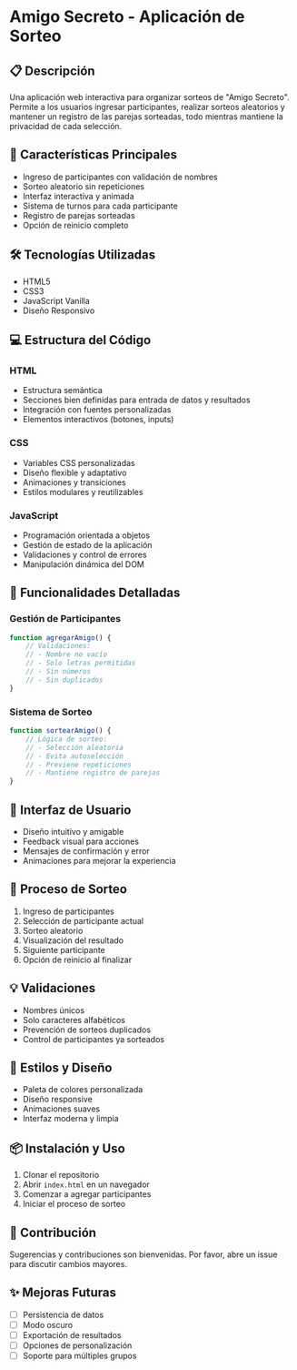# Amigo Secreto - Aplicación de Sorteo

## 📋 Descripción
Una aplicación web interactiva para organizar sorteos de "Amigo Secreto". Permite a los usuarios ingresar participantes, realizar sorteos aleatorios y mantener un registro de las parejas sorteadas, todo mientras mantiene la privacidad de cada selección.

## 🚀 Características Principales
- Ingreso de participantes con validación de nombres
- Sorteo aleatorio sin repeticiones
- Interfaz interactiva y animada
- Sistema de turnos para cada participante
- Registro de parejas sorteadas
- Opción de reinicio completo

## 🛠️ Tecnologías Utilizadas
- HTML5
- CSS3
- JavaScript Vanilla
- Diseño Responsivo

## 💻 Estructura del Código

### HTML
- Estructura semántica
- Secciones bien definidas para entrada de datos y resultados
- Integración con fuentes personalizadas
- Elementos interactivos (botones, inputs)

### CSS
- Variables CSS personalizadas
- Diseño flexible y adaptativo
- Animaciones y transiciones
- Estilos modulares y reutilizables

### JavaScript
- Programación orientada a objetos
- Gestión de estado de la aplicación
- Validaciones y control de errores
- Manipulación dinámica del DOM

## 🎯 Funcionalidades Detalladas

### Gestión de Participantes
```javascript
function agregarAmigo() {
    // Validaciones:
    // - Nombre no vacío
    // - Solo letras permitidas
    // - Sin números
    // - Sin duplicados
}
```

### Sistema de Sorteo
```javascript
function sortearAmigo() {
    // Lógica de sorteo:
    // - Selección aleatoria
    // - Evita autoselección
    // - Previene repeticiones
    // - Mantiene registro de parejas
}
```

## 📱 Interfaz de Usuario
- Diseño intuitivo y amigable
- Feedback visual para acciones
- Mensajes de confirmación y error
- Animaciones para mejorar la experiencia

## 🔄 Proceso de Sorteo
1. Ingreso de participantes
2. Selección de participante actual
3. Sorteo aleatorio
4. Visualización del resultado
5. Siguiente participante
6. Opción de reinicio al finalizar

## 💡 Validaciones
- Nombres únicos
- Solo caracteres alfabéticos
- Prevención de sorteos duplicados
- Control de participantes ya sorteados

## 🎨 Estilos y Diseño
- Paleta de colores personalizada
- Diseño responsive
- Animaciones suaves
- Interfaz moderna y limpia

## 📦 Instalación y Uso
1. Clonar el repositorio
2. Abrir `index.html` en un navegador
3. Comenzar a agregar participantes
4. Iniciar el proceso de sorteo

## 🤝 Contribución
Sugerencias y contribuciones son bienvenidas. Por favor, abre un issue para discutir cambios mayores.

## ✨ Mejoras Futuras
- [ ] Persistencia de datos
- [ ] Modo oscuro
- [ ] Exportación de resultados
- [ ] Opciones de personalización
- [ ] Soporte para múltiples grupos
